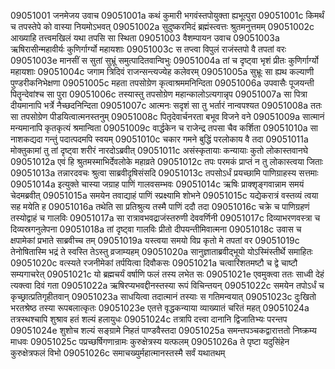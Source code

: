 09051001	जनमेजय उवाच
09051001a	कथं कुमारी भगवंस्तपोयुक्ता ह्यभूत्पुरा
09051001c	किमर्थं च तपस्तेपे को वास्या नियमोऽभवत्
09051002a	सुदुष्करमिदं ब्रह्मंस्त्वत्तः श्रुतमनुत्तमम्
09051002c	आख्याहि तत्त्वमखिलं यथा तपसि सा स्थिता
09051003	वैशम्पायन उवाच
09051003a	ऋषिरासीन्महावीर्यः कुणिर्गार्ग्यो महायशाः
09051003c	स तप्त्वा विपुलं राजंस्तपो वै तपतां वरः
09051003e	मानसीं स सुतां सुभ्रूं समुत्पादितवान्विभुः
09051004a	तां च दृष्ट्वा भृशं प्रीतः कुणिर्गार्ग्यो महायशाः
09051004c	जगाम त्रिदिवं राजन्सन्त्यज्येह कलेवरम्
09051005a	सुभ्रूः सा ह्यथ कल्याणी पुण्डरीकनिभेक्षणा
09051005c	महता तपसोग्रेण कृत्वाश्रममनिन्दिता
09051006a	उपवासैः पूजयन्ती पितॄन्देवांश्च सा पुरा
09051006c	तस्यास्तु तपसोग्रेण महान्कालोऽत्यगान्नृप
09051007a	सा पित्रा दीयमानापि भर्त्रे नैच्छदनिन्दिता
09051007c	आत्मनः सदृशं सा तु भर्तारं नान्वपश्यत
09051008a	ततः सा तपसोग्रेण पीडयित्वात्मनस्तनुम्
09051008c	पितृदेवार्चनरता बभूव विजने वने
09051009a	सात्मानं मन्यमानापि कृतकृत्यं श्रमान्विता
09051009c	वार्द्धकेन च राजेन्द्र तपसा चैव कर्शिता
09051010a	सा नाशकद्यदा गन्तुं पदात्पदमपि स्वयम्
09051010c	चकार गमने बुद्धिं परलोकाय वै तदा
09051011a	मोक्तुकामां तु तां दृष्ट्वा शरीरं नारदोऽब्रवीत्
09051011c	असंस्कृतायाः कन्यायाः कुतो लोकास्तवानघे
09051012a	एवं हि श्रुतमस्माभिर्देवलोके महाव्रते
09051012c	तपः परमकं प्राप्तं न तु लोकास्त्वया जिताः
09051013a	तन्नारदवचः श्रुत्वा साब्रवीदृषिसंसदि
09051013c	तपसोऽर्धं प्रयच्छामि पाणिग्राहस्य सत्तमाः
09051014a	इत्युक्ते चास्या जग्राह पाणिं गालवसम्भवः
09051014c	ऋषिः प्राक्शृङ्गवान्नाम समयं चेदमब्रवीत्
09051015a	समयेन तवाद्याहं पाणिं स्प्रक्ष्यामि शोभने
09051015c	यद्येकरात्रं वस्तव्यं त्वया सह मयेति ह
09051016a	तथेति सा प्रतिश्रुत्य तस्मै पाणिं ददौ तदा
09051016c	चक्रे च पाणिग्रहणं तस्योद्वाहं च गालविः
09051017a	सा रात्रावभवद्राजंस्तरुणी देववर्णिनी
09051017c	दिव्याभरणवस्त्रा च दिव्यस्रगनुलेपना
09051018a	तां दृष्ट्वा गालविः प्रीतो दीपयन्तीमिवात्मना
09051018c	उवास च क्षपामेकां प्रभाते साब्रवीच्च तम्
09051019a	यस्त्वया समयो विप्र कृतो मे तपतां वर
09051019c	तेनोषितास्मि भद्रं ते स्वस्ति तेऽस्तु व्रजाम्यहम्
09051020a	सानुज्ञाताब्रवीद्भूयो योऽस्मिंस्तीर्थे समाहितः
09051020c	वत्स्यते रजनीमेकां तर्पयित्वा दिवौकसः
09051021a	चत्वारिंशतमष्टौ च द्वे चाष्टौ सम्यगाचरेत्
09051021c	यो ब्रह्मचर्यं वर्षाणि फलं तस्य लभेत सः
09051021e	एवमुक्त्वा ततः साध्वी देहं त्यक्त्वा दिवं गता
09051022a	ऋषिरप्यभवद्दीनस्तस्या रूपं विचिन्तयन्
09051022c	समयेन तपोऽर्धं च कृच्छ्रात्प्रतिगृहीतवान्
09051023a	साधयित्वा तदात्मानं तस्याः स गतिमन्वयात्
09051023c	दुःखितो भरतश्रेष्ठ तस्या रूपबलात्कृतः
09051023e	एतत्ते वृद्धकन्याया व्याख्यातं चरितं महत्
09051024a	तत्रस्थश्चापि शुश्राव हतं शल्यं हलायुधः
09051024c	तत्रापि दत्त्वा दानानि द्विजातिभ्यः परन्तप
09051024e	शुशोच शल्यं सङ्ग्रामे निहतं पाण्डवैस्तदा
09051025a	समन्तपञ्चकद्वारात्ततो निष्क्रम्य माधवः
09051025c	पप्रच्छर्षिगणान्रामः कुरुक्षेत्रस्य यत्फलम्
09051026a	ते पृष्टा यदुसिंहेन कुरुक्षेत्रफलं विभो
09051026c	समाचख्युर्महात्मानस्तस्मै सर्वं यथातथम्
